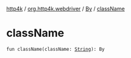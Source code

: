 [http4k](../../index.md) / [org.http4k.webdriver](../index.md) / [By](index.md) / [className](./class-name.md)

# className

`fun className(className: `[`String`](https://kotlinlang.org/api/latest/jvm/stdlib/kotlin/-string/index.html)`): By`